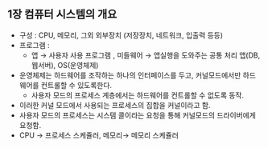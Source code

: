 ## 1장 컴퓨터 시스템의 개요
- 구성 : CPU, 메모리, 그외 외부장치 (저장장치, 네트워크, 입출력 등등)
- 프로그램 :
    - 앱 → 사용자 사용 프로그램 , 미들웨어 → 앱실행을 도와주는 공통 처리 앱(DB,웹서버), OS(운영체제)
- 운영체제는 하드웨어를 조작하는 하나의 인터페이스를 두고, 커널모드에서만 하드웨어를 컨트롤할 수 있도록한다.
    - 사용자 모드의 프로세스 계층에서는 하드웨어를 컨트롤할 수 없도록 동작.
- 이러한 커널 모드에서 사용되는 프로세스의 집합을 커널이라고 함.
- 사용자 모드의 프로세스는 시스템 콜이라는 요청을 통해 커널모드의 드라이버에게 요청함.
- CPU → 프로세스 스케쥴러, 메모리→ 메모리 스케쥴러